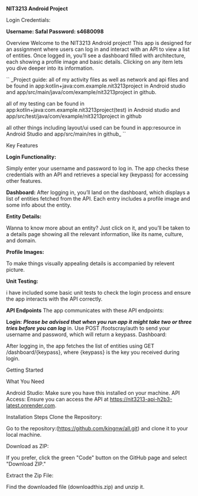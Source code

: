 **NIT3213 Android Project**

Login Credentials:

**Username: Safal
Password: s4680098**


Overview
Welcome to the NIT3213 Android project! This app is designed for an assignment where users can log in and interact with an API to view a list of entities. Once logged in, you’ll see a dashboard filled with architecture, each showing a profile image and basic details. Clicking on any item lets you dive deeper into its information.



``
_Project guide:  all of my activity files as well as network and api files and be found in  app:kotlin+java:com.example.nit3213project in Android studio and app/src/main/java/com/example/nit3213project in github.

all of my testing can be found in app:kotlin+java:com.example.nit3213project(test) in Android studio and app/src/test/java/com/example/nit3213project in github

all other things including layout/ui used can be found  in app:resource in Android Studio and app/src/main/res in github_
``



Key Features

**Login Functionality:**

Simply enter your username and password to log in. The app checks these credentials with an API and retrieves a special key (keypass) for accessing other features.

**Dashboard:**
After logging in, you’ll land on the dashboard, which displays a list of entities fetched from the API. Each entry includes a profile image and some info about the entity.

**Entity Details:**

Wanna to know more about an entity? Just click on it, and you’ll be taken to a details page showing all the relevant information, like its name, culture, and domain.


**Profile Images:**

To make things visually appealing details is accompanied by relevent  picture.

**Unit Testing:**

i have  included some basic unit tests to check the login process and ensure the app interacts with the API correctly.

**API Endpoints**
The app communicates with these API endpoints:

**Login:**
_**Please be advised that when you run app it might take two or three tries before you can log**_ in.
Use POST /footscray/auth to send your username and password, which will return a keypass.
Dashboard:

After logging in, the app fetches the list of entities using GET /dashboard/{keypass}, where {keypass} is the key you received during login.

Getting Started

What You Need

Android Studio: Make sure you have this installed on your machine.
API Access: Ensure you can access the API at https://nit3213-api-h2b3-latest.onrender.com.

Installation Steps
Clone the Repository:

Go to the repository:(https://github.com/kingnw/all.git) and clone it to your local machine.

Download as ZIP:

If you prefer, click the green "Code" button on the GitHub page and select "Download ZIP."

Extract the Zip File:

Find the downloaded file (downloadthis.zip) and unzip it.


